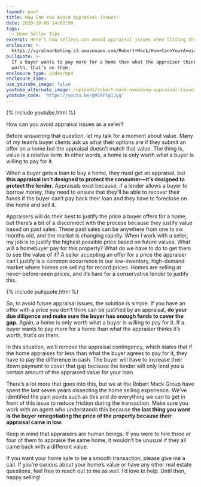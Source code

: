 ```yaml
---
layout: post
title: How Can You Avoid Appraisal Issues?
date: 2020-10-06 14:02:56
tags:
  - Home Seller Tips
excerpt: Here’s how sellers can avoid appraisal issues when listing their property.
enclosure: >-
  https://vyralmarketing.s3.amazonaws.com/Robert+Mack/How+Can+You+Avoid+Appraisal+Issues_.mp4
pullquote: >-
  If a buyer wants to pay more for a home than what the appraiser thinks it’s
  worth, that’s on them.
enclosure_type: video/mp4
enclosure_time:
use_youtube_image: false
youtube_alternate_image: /uploads/robert-mack-avoiding-appraisal-issues-yt.jpg
youtube_code: 'https://youtu.be/gVCRFtg1Jyg'
---
```


{% include youtube.html %}

How can you avoid appraisal issues as a seller?

Before answering that question, let my talk for a moment about value. Many of my team’s buyer clients ask us what their options are if they submit an offer on a home but the appraisal doesn’t match that value. The thing is, value is a relative term. In other words, a home is only worth what a buyer is willing to pay for it.&nbsp;

When a buyer gets a loan to buy a home, they must get an appraisal, but **this appraisal isn’t designed to protect the consumer—it’s designed to protect the lender.** Appraisals exist because, if a lender allows a buyer to borrow money, they need to ensure that they’ll be able to recover their funds if the buyer can’t pay back their loan and they have to foreclose on the home and sell it.&nbsp;

Appraisers will do their best to justify the price a buyer offers for a home, but there’s a bit of a disconnect with the process because they justify value based on past sales. These past sales can be anywhere from one to six months old, and the market is changing rapidly. When I work with a seller, my job is to justify the highest possible price based on future values. What will a homebuyer pay for this property? What do we have to do to get them to see the value of it? A seller accepting an offer for a price the appraiser can’t justify is a common occurrence in our low-inventory, high-demand market where homes are selling for record prices. Homes are selling at never-before-seen prices, and it’s hard for a conservative lender to justify this.&nbsp;

{% include pullquote.html %}

So, to avoid future appraisal issues, the solution is simple. If you have an offer with a price you don’t think can be justified by an appraisal, **do your due diligence and make sure the buyer has enough funds to cover the gap.** Again, a home is only worth what a buyer is willing to pay for it. If a buyer wants to pay more for a home than what the appraiser thinks it’s worth, that’s on them.&nbsp;

In this situation, we’ll remove the appraisal contingency, which states that if the home appraises for less than what the buyer agrees to pay for it, they have to pay the difference in cash. The buyer will have to increase their down payment to cover that gap because the lender will only lend you a certain amount of the appraised value for your loan.&nbsp;

There’s a lot more that goes into this, but we at the Robert Mack Group have spent the last seven years dissecting the home selling experience. We’ve identified the pain points such as this and do everything we can to get in front of this issue to reduce friction during the transaction. Make sure you work with an agent who understands this because **the last thing you want is the buyer renegotiating the price of the property because their appraisal came in low.&nbsp;**

Keep in mind that appraisers are human beings. If you were to hire three or four of them to appraise the same home, it wouldn’t be unusual if they all came back with a different value.&nbsp;

If you want your home sale to be a smooth transaction, please give me a call. If you’re curious about your home’s value or have any other real estate questions, feel free to reach out to me as well. I’d love to help. Until then, happy selling\!